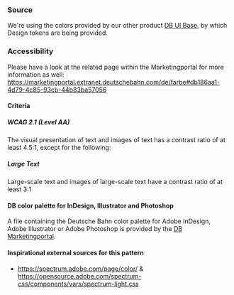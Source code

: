 ### Source

We're using the colors provided by our other product [DB UI Base](https://db-ui.github.io/base/), by which Design tokens are being provided.

### Accessibility

Please have a look at the related page within the Marketingportal for more information as well: <https://marketingportal.extranet.deutschebahn.com/de/farbe#db186aa1-4d79-4c85-93cb-44b83ba57056>

#### Criteria

##### WCAG 2.1 (Level AA)

The visual presentation of text and images of text has a contrast ratio of at least 4.5:1, except for the following:

##### Large Text

Large-scale text and images of large-scale text have a contrast ratio of at least 3:1

#### DB color palette for InDesign, Illustrator and Photoshop

A file containing the Deutsche Bahn color palette for Adobe InDesign, Adobe Illustrator or Adobe Photoshop is provided by the [DB Marketingportal](https://marketingportal.extranet.deutschebahn.com/de/farbe#db186aa1-4d79-4c85-93cb-44b83ba57056).

#### Inspirational external sources for this pattern

- <https://spectrum.adobe.com/page/color/> & <https://opensource.adobe.com/spectrum-css/components/vars/spectrum-light.css>
